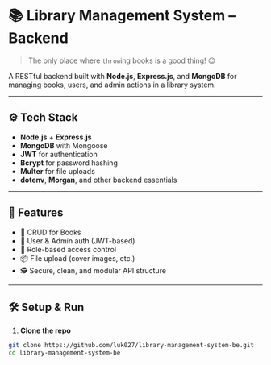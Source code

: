 # 📚 Library Management System – Backend

> The only place where `throw`ing books is a good thing! 😉

A RESTful backend built with **Node.js**, **Express.js**, and **MongoDB** for managing books, users, and admin actions in a library system.

---

## ⚙️ Tech Stack

- **Node.js** + **Express.js**
- **MongoDB** with Mongoose
- **JWT** for authentication
- **Bcrypt** for password hashing
- **Multer** for file uploads
- **dotenv**, **Morgan**, and other backend essentials

---

## 🚀 Features

- 📖 CRUD for Books
- 👤 User & Admin auth (JWT-based)
- 🧠 Role-based access control
- 📦 File upload (cover images, etc.)
- 🕵️ Secure, clean, and modular API structure

---

## 🛠️ Setup & Run

1. **Clone the repo**

```bash
git clone https://github.com/luk027/library-management-system-be.git
cd library-management-system-be
